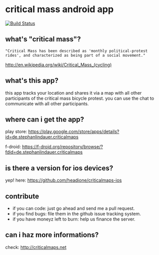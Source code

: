 # critical mass android app 

[![Build Status](https://travis-ci.org/stephanlindauer/criticalmaps-android.svg?branch=master)](https://travis-ci.org/stephanlindauer/criticalmaps-android)

## what's "critical mass"?

``` 
"Critical Mass has been described as 'monthly political-protest rides', and characterized as being part of a social movement."
```
http://en.wikipedia.org/wiki/Critical_Mass_(cycling)

## what's this app?

this app tracks your location and shares it via a map with all other participants of the critical mass bicycle protest. you can use the chat to communicate with all other participants.

## where can i get the app?

play store: https://play.google.com/store/apps/details?id=de.stephanlindauer.criticalmaps

f-droid: https://f-droid.org/repository/browse/?fdid=de.stephanlindauer.criticalmaps

## is there a version for ios devices?
                                                          
yep! here: https://github.com/headione/criticalmaps-ios

## contribute

*   if you can code: just go ahead and send me a pull request.
*   if you find bugs: file them in the github issue tracking system.
*   if you have moneyz left to burn: help us finance the server.

## can i haz more informations?

check: http://criticalmaps.net
